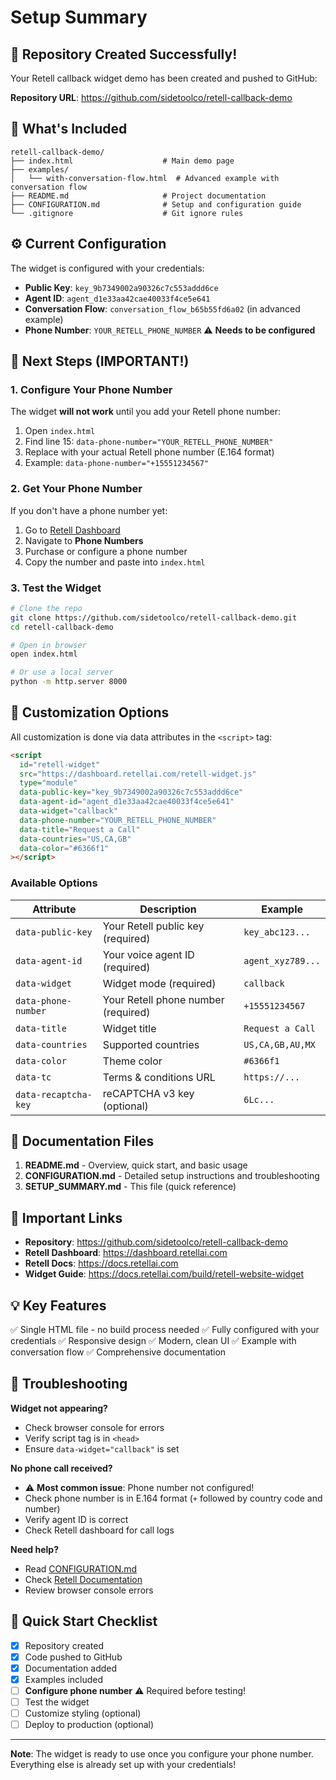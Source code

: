 # Setup Summary

## 🎉 Repository Created Successfully!

Your Retell callback widget demo has been created and pushed to GitHub:

**Repository URL**: https://github.com/sidetoolco/retell-callback-demo

## 📁 What's Included

```
retell-callback-demo/
├── index.html                    # Main demo page
├── examples/
│   └── with-conversation-flow.html  # Advanced example with conversation flow
├── README.md                     # Project documentation
├── CONFIGURATION.md              # Setup and configuration guide
└── .gitignore                    # Git ignore rules
```

## ⚙️ Current Configuration

The widget is configured with your credentials:

- **Public Key**: `key_9b7349002a90326c7c553addd6ce`
- **Agent ID**: `agent_d1e33aa42cae40033f4ce5e641`
- **Conversation Flow**: `conversation_flow_b65b55fd6a02` (in advanced example)
- **Phone Number**: `YOUR_RETELL_PHONE_NUMBER` ⚠️ **Needs to be configured**

## 🚨 Next Steps (IMPORTANT!)

### 1. Configure Your Phone Number

The widget **will not work** until you add your Retell phone number:

1. Open `index.html`
2. Find line 15: `data-phone-number="YOUR_RETELL_PHONE_NUMBER"`
3. Replace with your actual Retell phone number (E.164 format)
4. Example: `data-phone-number="+15551234567"`

### 2. Get Your Phone Number

If you don't have a phone number yet:

1. Go to [Retell Dashboard](https://dashboard.retellai.com)
2. Navigate to **Phone Numbers**
3. Purchase or configure a phone number
4. Copy the number and paste into `index.html`

### 3. Test the Widget

```bash
# Clone the repo
git clone https://github.com/sidetoolco/retell-callback-demo.git
cd retell-callback-demo

# Open in browser
open index.html

# Or use a local server
python -m http.server 8000
```

## 🎨 Customization Options

All customization is done via data attributes in the `<script>` tag:

```html
<script
  id="retell-widget"
  src="https://dashboard.retellai.com/retell-widget.js"
  type="module"
  data-public-key="key_9b7349002a90326c7c553addd6ce"
  data-agent-id="agent_d1e33aa42cae40033f4ce5e641"
  data-widget="callback"
  data-phone-number="YOUR_RETELL_PHONE_NUMBER"
  data-title="Request a Call"
  data-countries="US,CA,GB"
  data-color="#6366f1"
></script>
```

### Available Options

| Attribute | Description | Example |
|-----------|-------------|---------|
| `data-public-key` | Your Retell public key (required) | `key_abc123...` |
| `data-agent-id` | Your voice agent ID (required) | `agent_xyz789...` |
| `data-widget` | Widget mode (required) | `callback` |
| `data-phone-number` | Your Retell phone number (required) | `+15551234567` |
| `data-title` | Widget title | `Request a Call` |
| `data-countries` | Supported countries | `US,CA,GB,AU,MX` |
| `data-color` | Theme color | `#6366f1` |
| `data-tc` | Terms & conditions URL | `https://...` |
| `data-recaptcha-key` | reCAPTCHA v3 key (optional) | `6Lc...` |

## 📖 Documentation Files

1. **README.md** - Overview, quick start, and basic usage
2. **CONFIGURATION.md** - Detailed setup instructions and troubleshooting
3. **SETUP_SUMMARY.md** - This file (quick reference)

## 🔗 Important Links

- **Repository**: https://github.com/sidetoolco/retell-callback-demo
- **Retell Dashboard**: https://dashboard.retellai.com
- **Retell Docs**: https://docs.retellai.com
- **Widget Guide**: https://docs.retellai.com/build/retell-website-widget

## 💡 Key Features

✅ Single HTML file - no build process needed
✅ Fully configured with your credentials
✅ Responsive design
✅ Modern, clean UI
✅ Example with conversation flow
✅ Comprehensive documentation

## 🐛 Troubleshooting

**Widget not appearing?**
- Check browser console for errors
- Verify script tag is in `<head>`
- Ensure `data-widget="callback"` is set

**No phone call received?**
- ⚠️ **Most common issue**: Phone number not configured!
- Check phone number is in E.164 format (`+` followed by country code and number)
- Verify agent ID is correct
- Check Retell dashboard for call logs

**Need help?**
- Read [CONFIGURATION.md](./CONFIGURATION.md)
- Check [Retell Documentation](https://docs.retellai.com)
- Review browser console errors

## 🎯 Quick Start Checklist

- [x] Repository created
- [x] Code pushed to GitHub
- [x] Documentation added
- [x] Examples included
- [ ] **Configure phone number** ⚠️ Required before testing!
- [ ] Test the widget
- [ ] Customize styling (optional)
- [ ] Deploy to production (optional)

---

**Note**: The widget is ready to use once you configure your phone number. Everything else is already set up with your credentials!

